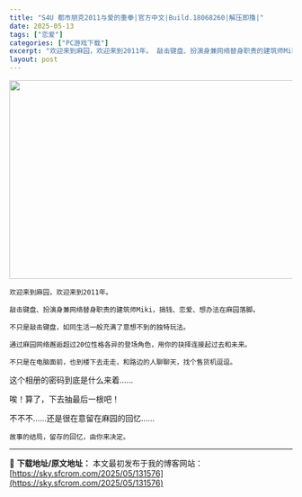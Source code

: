 ```yaml
---
title: "S4U 都市朋克2011与爱的重拳|官方中文|Build.18068260|解压即撸|"
date: 2025-05-13
tags: ["恋爱"]
categories: ["PC游戏下载"]
excerpt: "欢迎来到麻园，欢迎来到2011年。 敲击键盘、扮演身兼网络替身职责的建筑师Miki，搞钱、恋爱、想办法在麻园落脚。 不只是敲击键盘，如同生活一般充满了意想不到的独特玩法。 通过麻园网络邂逅超过20位性格各异的登场角色，用你的抉择连接起过去和未来。 不只是在电脑面前，也到楼下去走走，和路边的人聊聊天，&hellip;"
layout: post
---
```


<img src="https://sky.sfcrom.com/wp-content/uploads/2025/05/2025051301332239.webp" alt="" width="616" height="353" class="aligncenter size-full wp-image-131558" />



    欢迎来到麻园，欢迎来到2011年。

    敲击键盘、扮演身兼网络替身职责的建筑师Miki，搞钱、恋爱、想办法在麻园落脚。

    不只是敲击键盘，如同生活一般充满了意想不到的独特玩法。

    通过麻园网络邂逅超过20位性格各异的登场角色，用你的抉择连接起过去和未来。

    不只是在电脑面前，也到楼下去走走，和路边的人聊聊天，找个售货机逗逗。

这个相册的密码到底是什么来着……

唉！算了，下去抽最后一根吧！

不不不……还是很在意留在麻园的回忆……

    故事的结局，留存的回忆，由你来决定。


---
📖 **下载地址/原文地址：** 本文最初发布于我的博客网站：[https://sky.sfcrom.com/2025/05/131576](https://sky.sfcrom.com/2025/05/131576)
